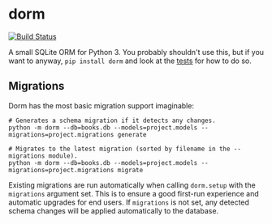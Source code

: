 # dorm

[![Build Status](https://travis-ci.org/dcwatson/dorm.svg?branch=master)](https://travis-ci.org/dcwatson/dorm)

A small SQLite ORM for Python 3. You probably shouldn't use this, but if you want to anyway, `pip install dorm`
and look at the [tests](https://github.com/dcwatson/dorm/blob/master/tests.py) for how to do so.


## Migrations

Dorm has the most basic migration support imaginable:

```
# Generates a schema migration if it detects any changes.
python -m dorm --db=books.db --models=project.models --migrations=project.migrations generate

# Migrates to the latest migration (sorted by filename in the --migrations module).
python -m dorm --db=books.db --models=project.models --migrations=project.migrations migrate
```

Existing migrations are run automatically when calling `dorm.setup` with the `migrations` argument set. This
is to ensure a good first-run experience and automatic upgrades for end users. If `migrations` is not set,
any detected schema changes will be applied automatically to the database.
